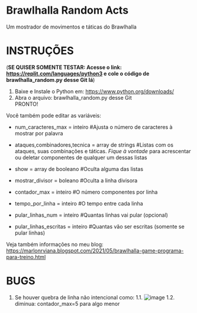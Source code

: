 # Brawlhalla Random Acts
 Um mostrador de movimentos e táticas do Brawlhalla

# INSTRUÇÕES
(**SE QUISER SOMENTE TESTAR: Acesse o link: https://replit.com/languages/python3 e cole o código de brawlhalla_random.py desse Git lá**)

1. Baixe e Instale o Python em: https://www.python.org/downloads/
2. Abra o arquivo: brawlhalla_random.py desse Git  
PRONTO!

Você também pode editar as variáveis:

- num_caracteres_max = inteiro #Ajusta o número de caracteres à mostrar por palavra
- ataques,combinadores,tecnica = array de strings #Listas com os ataques, suas combinações e táticas. *Fique à vontade* para acrescentar ou deletar componentes de qualquer um dessas listas

- show = array de booleano  #Oculta alguma das listas
- mostrar_divisor = boleano #Oculta a linha divisora
- contador_max = inteiro #O número componentes por linha
- tempo_por_linha = inteiro #O tempo entre cada linha

- pular_linhas_num = inteiro  #Quantas linhas vai pular (opcional)
- pular_linhas_escritas = inteiro #Quantas vão ser escritas (somente se pular linhas)




Veja também informações no meu blog: https://marlonrviana.blogspot.com/2021/05/brawlhalla-game-programa-para-treino.html

# BUGS
1. Se houver quebra de linha não intencional como: 
1.1. ![image](https://user-images.githubusercontent.com/43282318/119597386-4b9a4b80-bdb7-11eb-99bb-4e37e7ce8094.png) 
1.2. diminua: contador_max=5 para algo menor 

